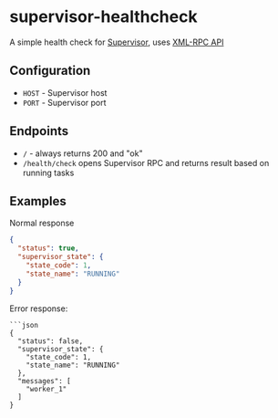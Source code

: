 # supervisor-healthcheck

A simple health check for [Supervisor](http://supervisord.org/), uses [XML-RPC API](http://supervisord.org/api.html)

## Configuration

- `HOST` - Supervisor host
- `PORT` - Supervisor port

## Endpoints

- `/` - always returns 200 and "ok"
- `/health/check` opens Supervisor RPC and returns result based on running tasks

## Examples

Normal response
```json
{
  "status": true,
  "supervisor_state": {
    "state_code": 1,
    "state_name": "RUNNING"
  }
}
```

Error response:
```
```json
{
  "status": false,
  "supervisor_state": {
    "state_code": 1,
    "state_name": "RUNNING"
  },
  "messages": [
    "worker_1"
  ]
}
```
